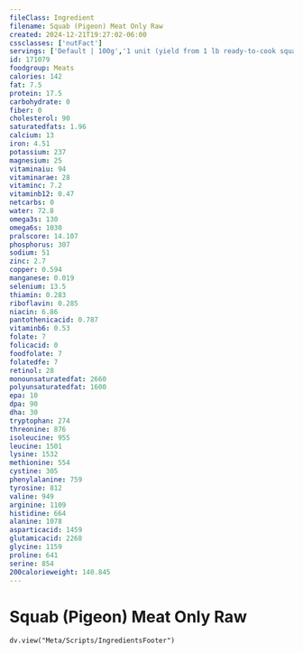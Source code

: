 ```yaml
---
fileClass: Ingredient
filename: Squab (Pigeon) Meat Only Raw
created: 2024-12-21T19:27:02-06:00
cssclasses: ['nutFact']
servings: ['Default | 100g','1 unit (yield from 1 lb ready-to-cook squab) | 251','1 squab | 168']
id: 171079
foodgroup: Meats
calories: 142
fat: 7.5
protein: 17.5
carbohydrate: 0
fiber: 0
cholesterol: 90
saturatedfats: 1.96
calcium: 13
iron: 4.51
potassium: 237
magnesium: 25
vitaminaiu: 94
vitaminarae: 28
vitaminc: 7.2
vitaminb12: 0.47
netcarbs: 0
water: 72.8
omega3s: 130
omega6s: 1030
pralscore: 14.107
phosphorus: 307
sodium: 51
zinc: 2.7
copper: 0.594
manganese: 0.019
selenium: 13.5
thiamin: 0.283
riboflavin: 0.285
niacin: 6.86
pantothenicacid: 0.787
vitaminb6: 0.53
folate: 7
folicacid: 0
foodfolate: 7
folatedfe: 7
retinol: 28
monounsaturatedfat: 2660
polyunsaturatedfat: 1600
epa: 10
dpa: 90
dha: 30
tryptophan: 274
threonine: 876
isoleucine: 955
leucine: 1501
lysine: 1532
methionine: 554
cystine: 305
phenylalanine: 759
tyrosine: 812
valine: 949
arginine: 1109
histidine: 664
alanine: 1078
asparticacid: 1459
glutamicacid: 2268
glycine: 1159
proline: 641
serine: 854
200calorieweight: 140.845
---
```


# Squab (Pigeon) Meat Only Raw

```dataviewjs
dv.view("Meta/Scripts/IngredientsFooter")
```